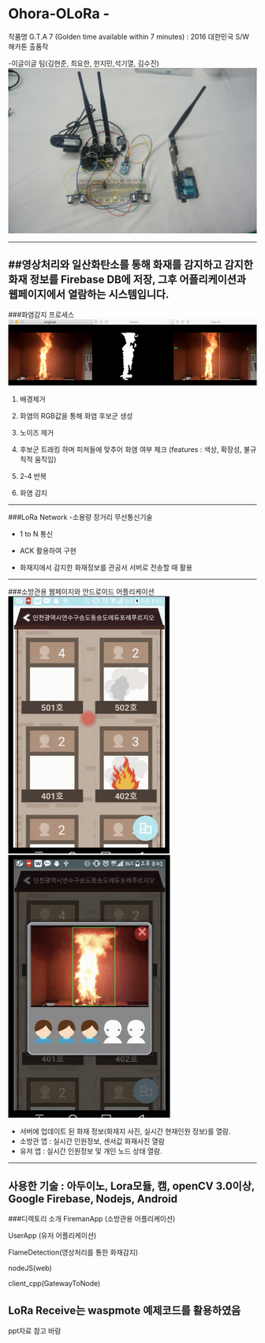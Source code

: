 # Ohora-OLoRa - 

작품명 G.T.A 7 (Golden time available within 7 minutes) : 2016 대한민국 S/W 해카톤 출품작

-이글이글 팀(김현준, 최요한, 한지민,석기열, 김수진)
![](devices.jpeg)

---
##영상처리와 일산화탄소를 통해 화재를 감지하고 감지한 화재 정보를 Firebase DB에 저장, 그후 어플리케이션과 웹페이지에서 열람하는 시스템입니다.
---
###화염감지 프로세스
![](fire.png)
1. 배경제거

2. 화염의 RGB값을 통해 화염 후보군 생성
3. 노이즈 제거
4. 후보군 트래킹 하며 피쳐들에 맞추어 화염 여부 체크 (features : 색상, 확장성, 불규칙적 움직임)

5. 2-4 반복
6. 화염 감지

---
###LoRa Network
-소용량 장거리 무선통신기술
- 1 to N 통신 

- ACK 활용하여 구현
- 화재지에서 감지한 화재정보를 관공서 서버로 전송할 때 활용
---
###소방관용 웹페이지와 안드로이드 어플리케이션
![](android1.png)
![](android2.png)
 - 서버에 업데이트 된 화재 정보(화재지 사진, 실시간 현재인원 정보)를 열람.
 - 소방관 앱 : 실시간 인원정보, 센서값 화재사진 열람
 - 유저 앱 : 실시간 인원정보 및 개인 노드 상태 열람.
---
사용한 기술 : 아두이노, Lora모듈, 캠, openCV 3.0이상, Google Firebase, Nodejs, Android
---
###디렉토리 소개
FiremanApp (소방관용 어플리케이션)

UserApp (유저 어플리케이션)

FlameDetection(영상처리를 통한 화재감지)

nodeJS(web)

client_cpp(GatewayToNode)


LoRa Receive는 waspmote 예제코드를 활용하였음
---
ppt자료 참고 바람
